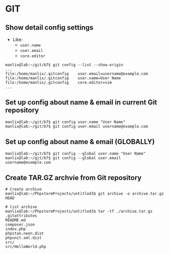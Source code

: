 # GIT

## Show detail config settings

* Like:
  * `user.name`
  * `user.email`
  * `core.editor`

```console
manlix@lab:~/git/b7$ git config --list --show-origin
...
file:/home/manlix/.gitconfig    user.email=username@example.com
file:/home/manlix/.gitconfig    user.name=User Name
file:/home/manlix/.gitconfig    core.editor=vim
...
```

## Set up config about name & email in current Git repository

```console
manlix@lab:~/git/b7$ git config user.name "User Name"
manlix@lab:~/git/b7$ git config user.email username@example.com
```

## Set up config about name & email (GLOBALLY)

```console
manlix@lab:~/git/b7$ git config --global user.name "User Name"
manlix@lab:~/git/b7$ git config --global user.email username@example.com
```


## Create TAR.GZ archvie from Git repository
```console
# Create archive
manlix@lab:~/PhpstormProjects/untitled3$ git archive -o archive.tar.gz HEAD

# list archive
manlix@lab:~/PhpstormProjects/untitled3$ tar -tf ./archive.tar.gz 
.gitattributes
README.md
composer.json
index.php
phpstan.neon.dist
phpunit.xml.dist
src/
src/HelloWorld.php
```
